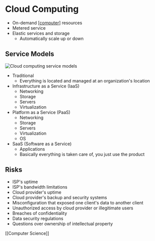 # Cloud Computing

- On-demand [[computer]] resources
- Metered service
- Elastic services and storage
  - Automatically scale up or down

## Service Models

![Cloud computing service models](/assets/second-brain/2020-10-23-12-09-59.png)

- Traditional
  - Everything is located and managed at an organization's location
- Infrastructure as a Service (IaaS)
  - Networking
  - Storage
  - Servers
  - Virtualization
- Platform as a Service (PaaS)
  - Networking
  - Storage
  - Servers
  - Virtualization
  - OS
- SaaS (Software as a Service)
  - Applications
  - Basically everything is taken care of, you just use the product

## Risks

- ISP's uptime
- ISP's bandwidth limitations
- Cloud provider's uptime
- Cloud provider's backup and security systems
- Misconfiguration that exposed one client's data to another client
- Unauthorized access by cloud provider or illegitimate users
- Breaches of confidentiality
- Data security regulations
- Questions over ownership of intellectual property

[[Computer Science]]

[//begin]: # "Autogenerated link references for markdown compatibility"
[computer]: computer "Computer"
[computer-science]: computer-science "Computer Science"
[//end]: # "Autogenerated link references"